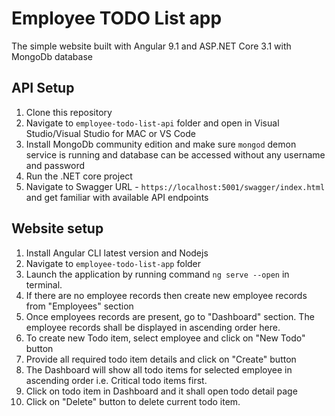 # Employee TODO List app

The simple website built with Angular 9.1 and ASP.NET Core 3.1 with MongoDb database

## API Setup

1. Clone this repository
2. Navigate to `employee-todo-list-api` folder and open in Visual Studio/Visual Studio for MAC or VS Code
3. Install MongoDb community edition and make sure `mongod` demon service is running and database can be accessed without any username and password
4. Run the .NET core project
5. Navigate to Swagger URL - `https://localhost:5001/swagger/index.html` and get familiar with available API endpoints

## Website setup

1. Install Angular CLI latest version and Nodejs
2. Navigate to `employee-todo-list-app` folder
3. Launch the application by running command `ng serve --open` in terminal.
4. If there are no employee records then create new employee records from "Employees" section
5. Once employees records are present, go to "Dashboard" section. The employee records shall be displayed in ascending order here.
6. To create new Todo item, select employee and click on "New Todo" button
7. Provide all required todo item details and click on "Create" button
8. The Dashboard will show all todo items for selected employee in ascending order i.e. Critical todo items first.
9. Click on todo item in Dashboard and it shall open todo detail page
10. Click on "Delete" button to delete current todo item.
